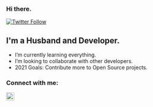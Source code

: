 ### Hi there.

[![Twitter Follow](https://img.shields.io/twitter/follow/novousernx?color=1DA1F2&logo=twitter&style=for-the-badge)](https://twitter.com/intent/follow?original_referer=https%3A%2F%2Fgithub.com%2Fnovousernx&screen_name=codeSTACKr)

## I'm a Husband and Developer.

- I’m currently learning everything.
- I’m looking to collaborate with other developers.
- 2021 Goals: Contribute more to Open Source projects.

### Connect with me:

[<img align="left" alt="novousernx | Twitter" width="22px" src="https://cdn.jsdelivr.net/npm/simple-icons@v3/icons/twitter.svg" />][twitter]

<br />

[twitter]: https://twitter.com/novousernx
